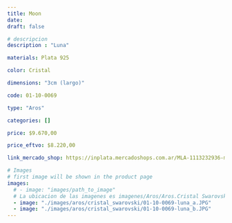 ```yaml
---
title: Moon
date: 
draft: false

# descripcion
description : "Luna"

materials: Plata 925

color: Cristal

dimensions: "3cm (largo)"

code: 01-10-0069

type: "Aros"

categories: []

price: $9.670,00

price_eftvo: $8.220,00

link_mercado_shop: https://inplata.mercadoshops.com.ar/MLA-1113232936-moon-_JM

# Images
# first image will be shown in the product page
images:
  # - image: "images/path_to_image"
  # La ubicacion de las imagenes es imagenes/Aros/Aros.Cristal Swarovski/01-10-0069-moon
  - image: "./images/aros/cristal_swarovski/01-10-0069-luna_a.JPG"
  - image: "./images/aros/cristal_swarovski/01-10-0069-luna_b.JPG"
---
```

